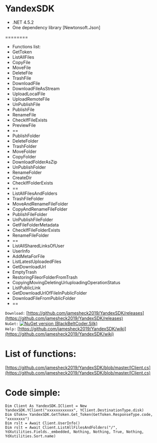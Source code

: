 # YandexSDK

<ul>
	<li>.NET 4.5.2</li>
	<li>One dependency library [Newtonsoft.Json]</li>
</ul>

========
<ul>
	<li>Functions list:</li>
	<li>GetToken</li>
	<li>ListAllFiles</li>
	<li>CopyFile</li>
	<li>MoveFile</li>
	<li>DeleteFile</li>
	<li>TrashFile</li>
	<li>DownloadFile</li>
	<li>DownloadFileAsStream</li>
	<li>UploadLocalFile</li>
	<li>UploadRemoteFile</li>
	<li>UnPublishFile</li>
	<li>PublishFile</li>
	<li>RenameFile</li>
	<li>CheckIfFileExists</li>
	<li>PreviewFile</li>
	<li>==</li>
	<li>PublishFolder</li>
	<li>DeleteFolder</li>
	<li>TrashFolder</li>
	<li>MoveFolder</li>
	<li>CopyFolder</li>
	<li>DownloadFolderAsZip</li>
	<li>UnPublishFolder</li>
	<li>RenameFolder</li>
	<li>CreateDir</li>
	<li>CheckIfFolderExists</li>
	<li>==</li>
	<li>ListAllFilesAndFolders</li>
	<li>TrashFileFolder</li>
	<li>MoveAndRenameFileFolder</li>
	<li>CopyAndRenameFileFolder</li>
	<li>PublishFileFolder</li>
	<li>UnPublishFileFolder</li>
	<li>GetFileFolderMetadata</li>
	<li>CheckIfFileFolderExists</li>
	<li>RenameFileFolder</li>
	<li>==</li>
	<li>ListAllSharedLinksOfUser</li>
	<li>UserInfo</li>
	<li>AddMetaForFile</li>
	<li>ListLatestUploadedFiles</li>
	<li>GetDownloadUrl</li>
	<li>EmptyTrash</li>
	<li>RestoringFileorFolderFromTrash</li>
	<li>CopyingMovingDeletingUrluploadingOperationStatus</li>
	<li>ListPublicLink</li>
	<li>GetDownloadUrlOfFileInPublicFolder</li>
	<li>DownloadFileFromPublicFolder</li>
	<li>==</li>
</ul>

`Download:`
[https://github.com/jamesheck2019/YandexSDK/releases](https://github.com/jamesheck2019/YandexSDK/releases)<br>
`NuGet:`
[![NuGet version (BlackBeltCoder.Silk)](https://img.shields.io/nuget/v/DeQmaTech.YandexDiskSDK.svg?style=plastic)](https://www.nuget.org/packages/DeQmaTech.YandexDiskSDK/)<br>
`Help:`
[https://github.com/jamesheck2019/YandexSDK/wiki](https://github.com/jamesheck2019/YandexSDK/wiki)<br>

# List of functions:
[https://github.com/jamesheck2019/YandexSDK/blob/master/IClient.cs](https://github.com/jamesheck2019/YandexSDK/blob/master/IClient.cs)

# Code simple:
```vb.net
Dim Client As YandexSDK.IClient = New YandexSDK.YClient("xxxxxxxxxxxx", YClient.DestinationType.disk)
Dim GTokn= YandexSDK.GetToken.Get_Token(GetToken.ResponseType.code, "xxxxxxxx")
Dim rslt = Await Client.UserInfo()
Dim rslt = Await Client.ListAllFilesAndFolders("/", YdXutilities.Fields._embedded, Nothing, Nothing, True, Nothing, YdXutilities.Sort.name)
```
